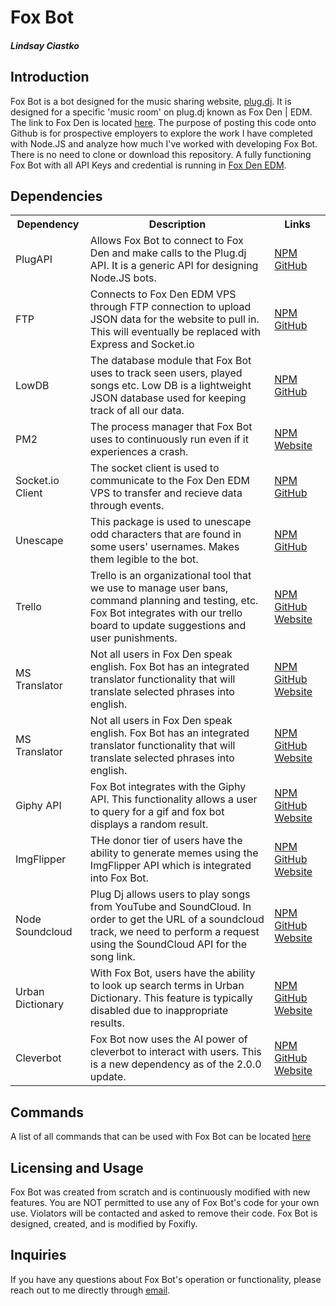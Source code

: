 # Fox Bot
##### Lindsay Ciastko

## Introduction
Fox Bot is a bot designed for the music sharing website, [plug.dj](https://plug.dj). It is designed for a specific 'music room' on plug.dj known as Fox Den | EDM. The link to Fox Den is located [here](https://plug.dj/foxdenedm). The purpose of posting this code onto Github is for prospective employers to explore the work I have completed with Node.JS and analyze how much I've worked with developing Fox Bot. There is no need to clone or download this repository. A fully functioning Fox Bot with all API Keys and credential is running in [Fox Den EDM](https://plug.dj/foxdenedm).

## Dependencies
<table>
  <tr>
  <th> Dependency </td>
  <th> Description </th>
  <th> Links </th>
</tr>

<tr>
  <td> PlugAPI </td>
  <td> Allows Fox Bot to connect to Fox Den and make calls to the Plug.dj API. It is a generic API for designing Node.JS bots.  </td>
  <td> <a href="https://www.npmjs.com/package/plugapi">NPM</a> <a href="https://github.com/plugcubed/plugapi#readme">GitHub</a> </td>
</tr>

<tr>
  <td> FTP </td>
  <td> Connects to Fox Den EDM VPS through FTP connection to upload JSON data for the website to pull in. This will eventually be replaced with Express and Socket.io  </td>
  <td> <a href="https://www.npmjs.com/package/ftp">NPM</a> <a href="https://github.com/mscdex/node-ftp">GitHub</a> </td>
</tr>

<tr>
  <td> LowDB </td>
  <td> The database module that Fox Bot uses to track seen users, played songs etc. Low DB is a lightweight JSON database used for keeping track of all our data. </td>
  <td> <a href="https://www.npmjs.com/package/lowdb">NPM</a> <a href="https://github.com/typicode/lowdb">GitHub</a> </td>
</tr>

<tr>
  <td> PM2 </td>
  <td> The process manager that Fox Bot uses to continuously run even if it experiences a crash. </td>
  <td> <a href="https://www.npmjs.com/package/pm2">NPM</a> <a href="http://pm2.keymetrics.io/">Website</a> </td>
</tr>

<tr>
  <td> Socket.io Client </td>
  <td> The socket client is used to communicate to the Fox Den EDM VPS to transfer and recieve data through events. </td>
  <td> <a href="https://www.npmjs.com/package/socket.io-client">NPM</a> <a href="https://github.com/socketio/socket.io-client#readme">GitHub</a> </td>
</tr>

<tr>
  <td> Unescape </td>
  <td> This package is used to unescape odd characters that are found in some users' usernames. Makes them legible to the bot. </td>
  <td> <a href="https://www.npmjs.com/package/unescape">NPM</a> <a href="https://github.com/jonschlinkert/unescape">GitHub</a> </td>
</tr>

<tr>
  <td> Trello </td>
  <td> Trello is an organizational tool that we use to manage user bans, command planning and testing, etc. Fox Bot integrates with our trello board to update suggestions and user punishments. </td>
  <td> <a href="https://www.npmjs.com/package/trello">NPM</a> <a href="https://github.com/norberteder/trello">GitHub</a>  <a href="https://trello.com/">Website</a> </td>
</tr>

<tr>
  <td> MS Translator  </td>
  <td> Not all users in Fox Den speak english. Fox Bot has an integrated translator functionality that will translate selected phrases into english. </td>
  <td> <a href="https://www.npmjs.com/package/mstranslator">NPM</a> <a href="https://github.com/nanek/mstranslator#readme">GitHub</a>  <a href="https://translator.microsoft.com/">Website</a> </td>
</tr>

<tr>
  <td> MS Translator  </td>
  <td> Not all users in Fox Den speak english. Fox Bot has an integrated translator functionality that will translate selected phrases into english. </td>
  <td> <a href="https://www.npmjs.com/package/mstranslator">NPM</a> <a href="https://github.com/nanek/mstranslator#readme">GitHub</a>  <a href="https://translator.microsoft.com/">Website</a> </td>
</tr>

<tr>
  <td> Giphy API </td>
  <td> Fox Bot integrates with the Giphy API. This functionality allows a user to query for a gif and fox bot displays a random result. </td>
  <td> <a href="https://www.npmjs.com/package/giphy-api">NPM</a> <a href="https://github.com/austinkelleher/giphy-api">GitHub</a>  <a href="https://giphy.com/">Website</a> </td>
</tr>

<tr>
  <td> ImgFlipper</td>
  <td> THe donor tier of users have the ability to generate memes using the ImgFlipper API which is integrated into Fox Bot.</td>
  <td> <a href="https://www.npmjs.com/package/imgflipper">NPM</a> <a href="https://github.com/robu3/imgflipper">GitHub</a>  <a href="https://imgflip.com/">Website</a> </td>
</tr>

<tr>
  <td> Node Soundcloud</td>
  <td> Plug Dj allows users to play songs from YouTube and SoundCloud. In order to get the URL of a soundcloud track, we need to perform a request using the SoundCloud API for the song link. </td>
  <td> <a href="https://www.npmjs.com/package/node-soundcloud">NPM</a> <a href="https://github.com/jakemmarsh/node-soundcloud">GitHub</a>  <a href="https://soundcloud.com/">Website</a> </td>
</tr>

<tr>
  <td> Urban Dictionary</td>
  <td>With Fox Bot, users have the ability to look up search terms in Urban Dictionary. This feature is typically disabled due to inappropriate results. </td>
  <td> <a href="https://www.npmjs.com/package/urban-dictionary">NPM</a> <a href="https://github.com/NightfallAlicorn/urban-dictionary">GitHub</a>  <a href="https://www.urbandictionary.com/">Website</a> </td>
</tr>

<tr>
  <td> Cleverbot  </td>
  <td>Fox Bot now uses the AI power of cleverbot to interact with users. This is a new dependency as of the 2.0.0 update.</td>
  <td> <a href="https://www.npmjs.com/package/cleverbot">NPM</a> <a href="https://github.com/dtesler/node-cleverbot#readme">GitHub</a>  <a href="https://www.cleverbot.com/">Website</a> </td>
</tr>

</table>

## Commands
A list of all commands that can be used with Fox Bot can be located [here](https://foxdenedm.com/commands)

## Licensing and Usage
Fox Bot was created from scratch and is continuously modified with new features. You are NOT permitted to use any of Fox Bot's code for your own use. Violators will be contacted and asked to remove their code. Fox Bot is designed, created, and is modified by Foxifly.

## Inquiries
If you have any questions about Fox Bot's operation or functionality, please reach out to me directly through [email](mailto:laciastko@gmail.com). 

